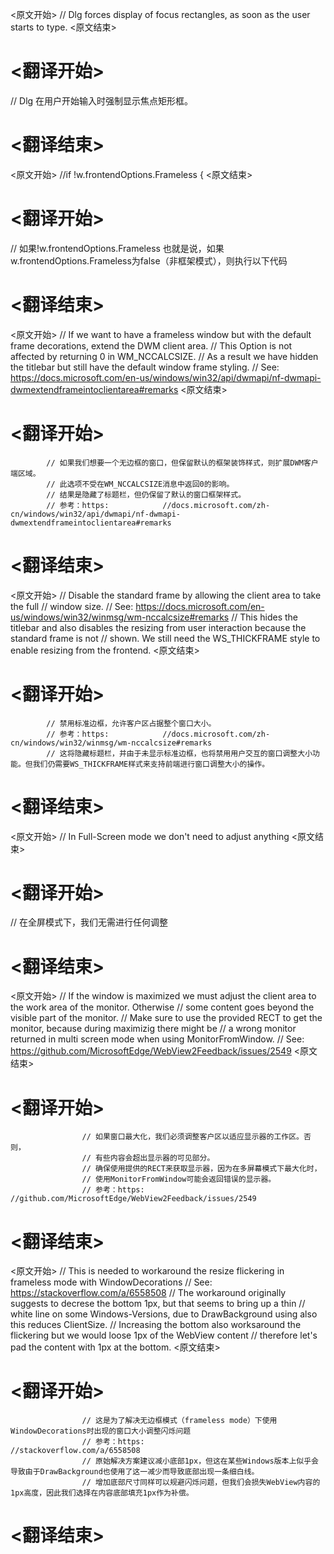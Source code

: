 
<原文开始>
// Dlg forces display of focus rectangles, as soon as the user starts to type.
<原文结束>

# <翻译开始>
// Dlg 在用户开始输入时强制显示焦点矩形框。
# <翻译结束>


<原文开始>
//if !w.frontendOptions.Frameless {
<原文结束>

# <翻译开始>
// 如果!w.frontendOptions.Frameless 也就是说，如果w.frontendOptions.Frameless为false（非框架模式），则执行以下代码
# <翻译结束>


<原文开始>
			// If we want to have a frameless window but with the default frame decorations, extend the DWM client area.
			// This Option is not affected by returning 0 in WM_NCCALCSIZE.
			// As a result we have hidden the titlebar but still have the default window frame styling.
			// See: https://docs.microsoft.com/en-us/windows/win32/api/dwmapi/nf-dwmapi-dwmextendframeintoclientarea#remarks
<原文结束>

# <翻译开始>
			// 如果我们想要一个无边框的窗口，但保留默认的框架装饰样式，则扩展DWM客户端区域。
			// 此选项不受在WM_NCCALCSIZE消息中返回0的影响。
			// 结果是隐藏了标题栏，但仍保留了默认的窗口框架样式。
			// 参考：https:			//docs.microsoft.com/zh-cn/windows/win32/api/dwmapi/nf-dwmapi-dwmextendframeintoclientarea#remarks
# <翻译结束>


<原文开始>
			// Disable the standard frame by allowing the client area to take the full
			// window size.
			// See: https://docs.microsoft.com/en-us/windows/win32/winmsg/wm-nccalcsize#remarks
			// This hides the titlebar and also disables the resizing from user interaction because the standard frame is not
			// shown. We still need the WS_THICKFRAME style to enable resizing from the frontend.
<原文结束>

# <翻译开始>
			// 禁用标准边框，允许客户区占据整个窗口大小。
			// 参考：https:			//docs.microsoft.com/zh-cn/windows/win32/winmsg/wm-nccalcsize#remarks
			// 这将隐藏标题栏，并由于未显示标准边框，也将禁用用户交互的窗口调整大小功能。但我们仍需要WS_THICKFRAME样式来支持前端进行窗口调整大小的操作。
# <翻译结束>


<原文开始>
// In Full-Screen mode we don't need to adjust anything
<原文结束>

# <翻译开始>
// 在全屏模式下，我们无需进行任何调整
# <翻译结束>


<原文开始>
					// If the window is maximized we must adjust the client area to the work area of the monitor. Otherwise
					// some content goes beyond the visible part of the monitor.
					// Make sure to use the provided RECT to get the monitor, because during maximizig there might be
					// a wrong monitor returned in multi screen mode when using MonitorFromWindow.
					// See: https://github.com/MicrosoftEdge/WebView2Feedback/issues/2549
<原文结束>

# <翻译开始>
					// 如果窗口最大化，我们必须调整客户区以适应显示器的工作区。否则，
					// 有些内容会超出显示器的可见部分。
					// 确保使用提供的RECT来获取显示器，因为在多屏幕模式下最大化时，
					// 使用MonitorFromWindow可能会返回错误的显示器。
					// 参考：https:					//github.com/MicrosoftEdge/WebView2Feedback/issues/2549
# <翻译结束>


<原文开始>
					// This is needed to workaround the resize flickering in frameless mode with WindowDecorations
					// See: https://stackoverflow.com/a/6558508
					// The workaround originally suggests to decrese the bottom 1px, but that seems to bring up a thin
					// white line on some Windows-Versions, due to DrawBackground using also this reduces ClientSize.
					// Increasing the bottom also worksaround the flickering but we would loose 1px of the WebView content
					// therefore let's pad the content with 1px at the bottom.
<原文结束>

# <翻译开始>
					// 这是为了解决无边框模式（frameless mode）下使用WindowDecorations时出现的窗口大小调整闪烁问题
					// 参考：https:					//stackoverflow.com/a/6558508
					// 原始解决方案建议减小底部1px，但这在某些Windows版本上似乎会导致由于DrawBackground也使用了这一减少而导致底部出现一条细白线。
					// 增加底部尺寸同样可以规避闪烁问题，但我们会损失WebView内容的1px高度，因此我们选择在内容底部填充1px作为补偿。
# <翻译结束>

